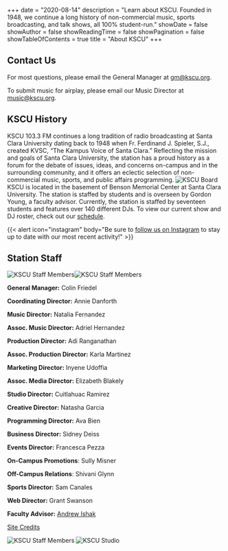 +++
date = "2020-08-14"
description = "Learn about KSCU. Founded in 1948, we continue a long history of non-commercial music, sports broadcasting, and talk shows, all 100% student-run."
showDate = false
showAuthor = false
showReadingTime = false
showPagination = false
showTableOfContents = true
title = "About KSCU"
+++

## Contact Us

For most questions, please email the General Manager at [gm@kscu.org](mailto:gm@kscu.org).

To submit music for airplay, please email our Music Director at [music@kscu.org](mailto:music@kscu.org).

## KSCU History

KSCU 103.3 FM continues a long tradition of radio broadcasting at Santa Clara University dating back to 1948 when Fr. Ferdinand J. Spieler, S.J., created KVSC, “The Kampus Voice of Santa Clara.” Reflecting the mission and goals of Santa Clara University, the station has a proud history as a forum for the debate of issues, ideas, and concerns on-campus and in the surrounding community, and it offers an eclectic selection of non-commercial music, sports, and public affairs programming.
![KSCU Board](/uploads/kscu-vintage-board.jpg "Vintage KSCU Broadcasting Board")
KSCU is located in the basement of Benson Memorial Center at Santa Clara University. The station is staffed by students and is overseen by Gordon Young, a faculty advisor. Currently, the station is staffed by seventeen students and features over 140 different DJs. To view our current show and DJ roster, check out our [schedule](/schedule/).

{{< alert icon="instagram" body="Be sure to [follow us on Instagram](https://www.instagram.com/kscuradio/) to stay up to date with our most recent activity!" >}}

## Station Staff

![KSCU Staff Members](/uploads/IMG_3308.HEIC "KSCU 2024-25 Staff")![KSCU Staff Members](<> "KSCU 2024-25 Staff")

**General Manager:** Colin Friedel

**Coordinating Director:** Annie Danforth

**Music Director:** Natalia Fernandez

**Assoc. Music Director:** Adriel Hernandez

**Production Director:** Adi Ranganathan

**Assoc. Production Director:** Karla Martinez

**Marketing Director:** Inyene Udoffia

**Assoc. Media Director:** Elizabeth Blakely

**Studio Director:** Cuitlahuac Ramirez

**Creative Director:** Natasha Garcia

**Programming Director:** Ava Bien

**Business Director:** Sidney Deiss

**Events Director:** Francesca Pezza

**On-Campus Promotions**: Sully Misner

**Off-Campus Relations**: Shivani Glynn

**Sports Director:** Sam Canales

**Web Director:** Grant Swanson

**Faculty Advisor:** [Andrew Ishak](https://mail.google.com/mail/u/0/?fs=1\&tf=cm\&source=mailto\&to=aishak@scu.edu)

[Site Credits](/credits/)

![KSCU Staff Members](/uploads/kscu-vintage-2.jpg "Former KSCU Staff Member")
![KSCU Studio](/uploads/kscu-studio.jpg "Current KSCU Studio")

<style>
/* You can ignore the following block of code, it's for removing the extra padding at the bottom of the page */
#metadata {
display: none;
}
#article-header {
    padding-bottom: 12px;
}
</style>
